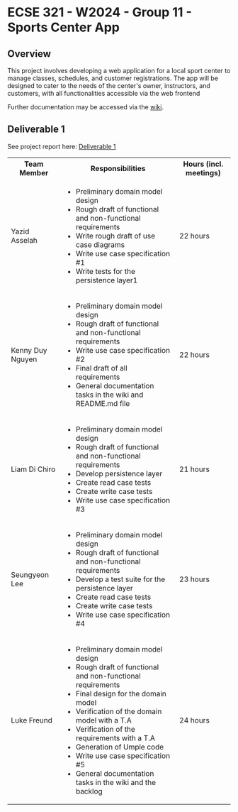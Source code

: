 # ECSE 321 - W2024 - Group 11 - Sports Center App

## Overview
This project involves developing a web application for a local sport center to manage classes, schedules, and customer registrations. The app will be designed to cater to the needs of the center's owner, instructors, and customers, with all functionalities accessible via the web frontend

Further documentation may be accessed via the [wiki](https://github.com/McGill-ECSE321-Winter2024/project-group-11/wiki).

## Deliverable 1

See project report here: [Deliverable 1](https://github.com/McGill-ECSE321-Winter2024/project-group-11/wiki)<table>
  <tbody>
    <tr>
      <th>Team Member</th>
      <th>Responsibilities</th>
      <th>Hours (incl. meetings)</th>
    </tr>
    <tr>
      <td>Yazid Asselah</td>
      <td>
        <ul>
          <li>Preliminary domain model design</li>
          <li>Rough draft of functional and non-functional requirements</li>
          <li>Write rough draft of use case diagrams</li>
          <li>Write use case specification #1</li>
          <li>Write tests for the persistence layer1</li>
        </ul>
      </td>
      <td>22 hours</td>
    </tr>
    <tr>
      <td>Kenny Duy Nguyen</td>
      <td>
        <ul>
          <li>Preliminary domain model design</li>
          <li>Rough draft of functional and non-functional requirements</li>
          <li>Write use case specification #2</li>
          <li>Final draft of all requirements</li>
          <li>General documentation tasks in the wiki and README.md file</li>
        </ul>
      </td>
      <td>22 hours </td>
    </tr>
    <tr>
      <td>Liam Di Chiro</td>
      <td>
        <ul>
          <li>Preliminary domain model design</li>
          <li>Rough draft of functional and non-functional requirements</li>
          <li>Develop persistence layer</li>
          <li>Create read case tests</li>
          <li>Create write case tests</li>
          <li>Write use case specification #3</li>
        </ul>
      </td>
      <td>21 hours</td>
    </tr>
    <tr>
      <td>Seungyeon Lee</td>
      <td>
        <ul>
          <li>Preliminary domain model design</li>
          <li>Rough draft of functional and non-functional requirements</li>
          <li>Develop a test suite for the persistence layer</li>
          <li>Create read case tests</li>
          <li>Create write case tests</li>
          <li>Write use case specification #4</li>
        </ul>
      </td>
      <td>23 hours</td>
    </tr>
    <tr>
      <td>Luke Freund</td>
      <td>
        <ul>
          <li>Preliminary domain model design</li>
          <li>Rough draft of functional and non-functional requirements</li>
          <li>Final design for the domain model</li>
          <li>Verification of the domain model with a T.A</li>
          <li>Verification of the requirements with a T.A</li>
          <li>Generation of Umple code</li>
          <li>Write use case specification #5</li>
          <li>General documentation tasks in the wiki and the backlog</li>
        </ul>
      </td>
      <td>24 hours</td>
    </tr>
    <tr>
  </tbody>
</table>
